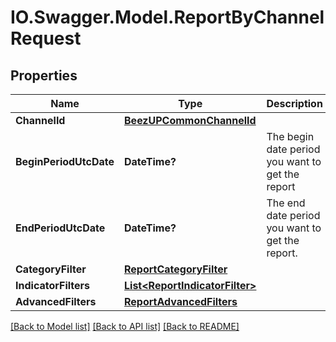 # IO.Swagger.Model.ReportByChannelRequest
## Properties

Name | Type | Description | Notes
------------ | ------------- | ------------- | -------------
**ChannelId** | [**BeezUPCommonChannelId**](BeezUPCommonChannelId.md) |  | [optional] 
**BeginPeriodUtcDate** | **DateTime?** | The begin date period you want to get the report | 
**EndPeriodUtcDate** | **DateTime?** | The end date period you want to get the report. | 
**CategoryFilter** | [**ReportCategoryFilter**](ReportCategoryFilter.md) |  | [optional] 
**IndicatorFilters** | [**List&lt;ReportIndicatorFilter&gt;**](ReportIndicatorFilter.md) |  | [optional] 
**AdvancedFilters** | [**ReportAdvancedFilters**](ReportAdvancedFilters.md) |  | 

[[Back to Model list]](../README.md#documentation-for-models) [[Back to API list]](../README.md#documentation-for-api-endpoints) [[Back to README]](../README.md)


